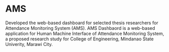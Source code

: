 # AMS
Developed the web-based dashboard for selected thesis researchers for Attendance Monitoring System (AMS). AMS Dashbaord is a web-based application for Human Machine Interface of Attendance Monitoring System, a proposed research study for College of Engineering, Mindanao State Univerity, Marawi City.
